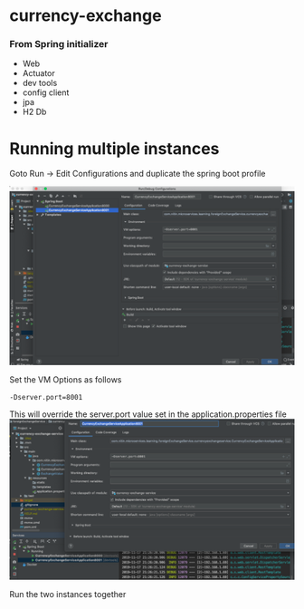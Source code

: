 # currency-exchange

### From Spring initializer

* Web
* Actuator
* dev tools
* config client
* jpa
* H2 Db

# Running multiple instances

Goto Run -> Edit Configurations and duplicate the spring boot profile

![pic](./vmArgument2.png)

Set the VM Options as follows 
```shell script
-Dserver.port=8001
```

This will override the server.port value set in the application.properties file
![pic](./vmArgument.png)

Run the two instances together
